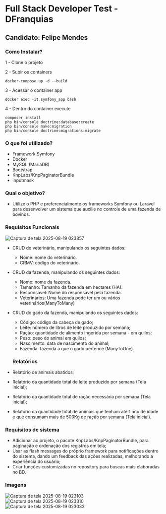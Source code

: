 # Full Stack Developer Test - DFranquias

## Candidato: Felipe Mendes

### Como Instalar?
1 - Clone o projeto

2 - Subir os containers
```
docker-compose up -d --build
```
3 - Acessar o container app
```
docker exec -it symfony_app bash
```
4 - Dentro do container execute
```
composer install
php bin/console doctrine:database:create
php bin/console make:migration
php bin/console doctrine:migrations:migrate
```

### O que foi utilizado?
- Framework Symfony
- Docker
- MySQL (MariaDB)
- Bootstrap
- KnpLabs/KnpPaginatorBundle
- inputmask

### Qual o objetivo?
- Utilize o PHP e preferencialmente os frameworks Symfony ou Laravel para desenvolver um sistema que auxilie no controle de uma fazenda de bovinos.

### Requisitos Funcionais

![Captura de tela 2025-08-19 023857](https://github.com/user-attachments/assets/d2bda8dd-9b89-431b-a443-180359577595)

- CRUD do veterinário, manipulando os seguintes dados:
  - Nome: nome do veterinário.
  - CRMV: código do veterinário.

- CRUD da fazenda, manipulando os seguintes dados:
  - Nome: nome da fazenda.
  - Tamanho: Tamanho da fazenda em hectares (HA).
  - Responsável: Nome do responsável pela fazenda.
  - Veterinários: Uma fazenda pode ter um ou vários veterinários(ManyToMany)

- CRUD do gado da fazenda, manipulando os seguintes dados:
  - Código: código da cabeça de gado;
  - Leite: número de litros de leite produzido por semana;
  - Ração: quantidade de alimento ingerida por semana - em quilos;
  - Peso: peso do animal em quilos;
  - Nascimento: data de nascimento do animal;
  - Fazenda: fazenda a que o gado pertence (ManyToOne).

  ### Relatórios
- Relatório de animais abatidos;
- Relatório da quantidade total de leite produzido por semana (Tela inicial);
- Relatório da quantidade total de ração necessária por semana (Tela inicial);
- Relatório da quantidade total de animais que tenham até 1 ano de idade e que consumam mais de 500Kg de ração por semana (Tela inicial).

### Requisitos de sistema
- Adicionar ao projeto, o pacote KnpLabs/KnpPaginatorBundle, para paginação e ordenação dos registros em tela;
- Usar as flash messages do próprio framework para notificações dentro do sistema, dando um feedback das ações realizadas, melhorando a experiência do usuário;
- Criar funções customizadas no repository para buscas mais elaboradas no BD.

### Imagens
![Captura de tela 2025-08-19 023103](https://github.com/user-attachments/assets/2af4b49d-13a9-4d14-94d7-5e45c31cdd5f)
![Captura de tela 2025-08-19 023310](https://github.com/user-attachments/assets/0e26c380-4663-4700-84e5-e054177d687a)
![Captura de tela 2025-08-19 023033](https://github.com/user-attachments/assets/c4fa7f2c-30f8-40a5-b623-97a395f445dd)

